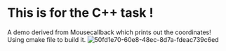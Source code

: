 # This is for the C++ task !
A demo derived from Mousecallback which prints out the coordinates!
Using cmake file to build it.
![50fd1e70-60e8-48ec-8d7a-fdeac739c6ed](https://user-images.githubusercontent.com/60438997/215628706-66f1e38a-bcec-42b4-847c-43953439aaa7.jpg)

